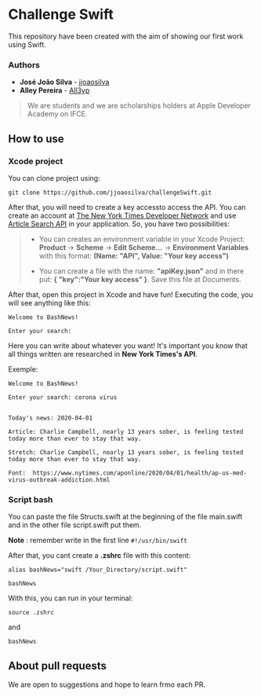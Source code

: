 # Challenge Swift
This repository have been created with the aim of showing our first work using Swift.


### Authors

* **José João Silva** - [jjoaosilva](https://github.com/jjoaosilva/)
* **Alley Pereira** - [All3yp](https://github.com/All3yp/) 

>We are students and we are scholarships holders at Apple Developer Academy on IFCE.

## How to use

### Xcode project
You can clone project using:

`git clone https://github.com/jjoaosilva/challengeSwift.git`

After that, you will need to create a key accessto access the API. You can create an account at [The New York Times Developer Network](https://developer.nytimes.com) and use [Article Search API](https://developer.nytimes.com/docs/articlesearch-product/1/overview) in your application. So, you have two possibilities:

>* You can creates an environment variable in your Xcode Project: **Product** -> **Scheme** -> **Edit Scheme...** -> **Environment Variables** with this format: **(Name: "API", Value: "Your key access")**
>
>* You can create a file with the name: **"apiKey.json"** and in there put: **{
"key":"Your key access" }**. Save this file at Documents.

After that, open this project in Xcode and have fun! Executing the code, you will see anything like this: 

```
Welcome to BashNews!

Enter your search: 
```

Here you can write about whatever you want! It's important you know that all things written are researched in **New York Times's API**.

Exemple:
```
Welcome to BashNews!

Enter your search: corona virus


Today's news: 2020-04-01

Article: Charlie Campbell, nearly 13 years sober, is feeling tested today more than ever to stay that way.  

Stretch: Charlie Campbell, nearly 13 years sober, is feeling tested today more than ever to stay that way.   

Font:  https://www.nytimes.com/aponline/2020/04/01/health/ap-us-med-virus-outbreak-addiction.html  
```

### Script bash

You can paste the file Structs.swift at the beginning of the file main.swift and in the other file script.swift put them.

**Note** : remember write in the first line `#!/usr/bin/swift`

After that, you cant create a **.zshrc** file with this content:

```
alias bashNews="swift /Your_Directory/script.swift"

bashNews
```
With this, you can run in your terminal:

`source .zshrc`

and

`bashNews`

## About pull requests
We are open to suggestions and hope to learn frmo each PR.
